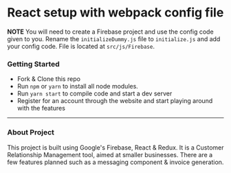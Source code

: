 # React setup with webpack config file

**NOTE**
You will need to create a Firebase project and use the config code given to you. Rename the `initializeDummy.js` file to `initialize.js` and add your config code. File is located at `src/js/Firebase`.

### Getting Started

* Fork & Clone this repo
* Run `npm` or `yarn` to install all node modules.
* Run `yarn start` to compile code and start a dev server
* Register for an account through the website and start playing around with the features

* * *

### About Project

This project is built using Google's Firebase, React & Redux. It is a Customer Relationship Management tool, aimed at smaller businesses. There are a few features planned such as a messaging component & invoice generation.
